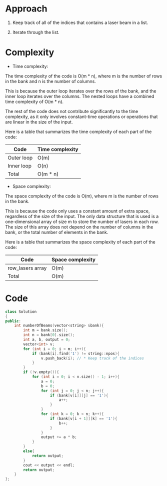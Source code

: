 # Approach
<!-- Describe your approach to solving the problem. -->
1. Keep track of all of the indices that contains a laser beam in a list.

2. Iterate through the list.

# Complexity

- Time complexity:
<!-- Add your time complexity here, e.g. $$O(n)$$ -->
The time complexity of the code is O(m * n), where m is the number of rows in the bank and n is the number of columns.

This is because the outer loop iterates over the rows of the bank, and the inner loop iterates over the columns. The nested loops have a combined time complexity of O(m * n).

The rest of the code does not contribute significantly to the time complexity, as it only involves constant-time operations or operations that are linear in the size of the input.

Here is a table that summarizes the time complexity of each part of the code:

| Code | Time complexity |
|---|---|
| Outer loop | O(m) |
| Inner loop | O(n) |
| Total | O(m * n) |

- Space complexity:
<!-- Add your space complexity here, e.g. $$O(n)$$ -->
The space complexity of the code is O(m), where m is the number of rows in the bank.

This is because the code only uses a constant amount of extra space, regardless of the size of the input. The only data structure that is used is a one-dimensional array of size m to store the number of lasers in each row. The size of this array does not depend on the number of columns in the bank, or the total number of elements in the bank.

Here is a table that summarizes the space complexity of each part of the code:

| Code | Space complexity |
|---|---|
| row_lasers array | O(m) |
| Total | O(m) |

# Code

```C++ []
class Solution
{
public:
    int numberOfBeams(vector<string> &bank){
        int m = bank.size();
        int n = bank[0].size();
        int a, b, output = 0;
        vector<int> v;
        for (int i = 0; i < m; i++){
            if (bank[i].find('1') != string::npos){
                v.push_back(i); // * Keep track of the indices
            }
        }
        if (!v.empty()){
            for (int i = 0; i < v.size() - 1; i++){
                a = 0;
                b = 0;
                for (int j = 0; j < n; j++){
                    if (bank[v[i]][j] == '1'){
                        a++;
                    }
                }
                for (int k = 0; k < n; k++){
                    if (bank[v[i + 1]][k] == '1'){
                        b++;
                    }
                }
                output += a * b;
            }
        }
        else{
            return output;
        }
        cout << output << endl;
        return output;
    }
};
```

